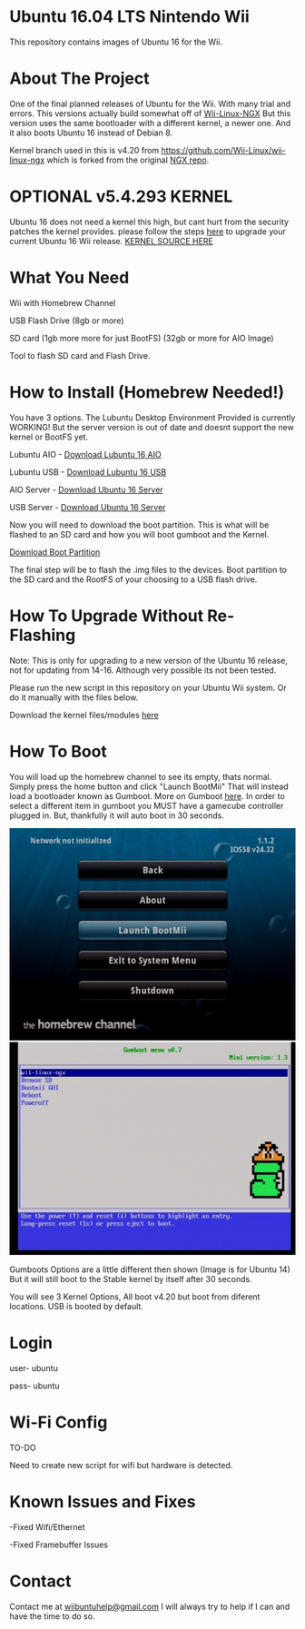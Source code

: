 # Ubuntu 16.04 LTS Nintendo Wii


This repository contains images of Ubuntu 16 for the Wii.

# About The Project
One of the final planned releases of Ubuntu for the Wii. With many trial and errors.
This versions actually build somewhat off of [Wii-Linux-NGX](https://github.com/neagix/wii-linux-ngx)
But this version uses the same bootloader with a different kernel, a newer one. And it also boots Ubuntu 16 instead of Debian 8.

Kernel branch used in this is v4.20 from https://github.com/Wii-Linux/wii-linux-ngx which is forked from the original [NGX repo](https://github.com/neagix/wii-linux-ngx).

# OPTIONAL v5.4.293 KERNEL
Ubuntu 16 does not need a kernel this high, but cant hurt from the security patches the kernel provides.
please follow the steps [here](https://github.com/Wiibuntu/Ubuntu-16.04-Wii/releases/tag/zImage-v5.4.293) to upgrade your current Ubuntu 16 Wii release.
[KERNEL SOURCE HERE](https://github.com/Wii-Linux/wii-linux-ngx/tree/wii-v5.4)

# What You Need

Wii with Homebrew Channel

USB Flash Drive (8gb or more)

SD card (1gb more more for just BootFS)
(32gb or more for AIO Image)

Tool to flash SD card and Flash Drive.


# How to Install (Homebrew Needed!)

You have 3 options. The Lubuntu Desktop Environment Provided is currently WORKING!
But the server version is out of date and doesnt support the new kernel or BootFS yet.

Lubuntu AIO - [Download Lubuntu 16 AIO](https://www.dropbox.com/scl/fi/uhsqh3k1q8bv01sxukbsc/Ubuntu-16-Wii-AIO-2025-06-04.img?rlkey=9up7k2o5jaavnc7h95zf546tf&st=yk48v0t2&dl=0)

Lubuntu USB - [Download Lubuntu 16 USB](https://www.dropbox.com/scl/fi/g7iiv6yeojq023ym2sosc/Wiibuntu-16.04-USBFS-2025-05-04-1547.img?rlkey=brlpe7u5to7p7w4ro3yt1wlzy&st=n94r84dx&dl=0)

AIO Server - [Download Ubuntu 16 Server](https://www.dropbox.com/scl/fi/iojn7l04xr8s5xftx5qe5/Ubuntu-16-SERVER-Wii-AIO-2025-06-04.img?rlkey=c88cavei4xu1nujgyqywfkhjn&st=h43gcaa2&dl=0)

USB Server - [Download Ubuntu 16 Server](https://www.dropbox.com/scl/fi/o1sgnqhkznm7zg3qqqzh4/Wiibuntu-16-Server-USB-2025-05-10-1804.img?rlkey=4ja9k994sloy3hua29h2jr226&st=rzmbwhcf&dl=0)

Now you will need to download the boot partition. This is what will be flashed to an SD card and how you will boot gumboot and the Kernel.

[Download Boot Partition](https://www.dropbox.com/scl/fi/aj4kh6mfuj9vi9dpypgz6/Wiibuntu-BOOTFS-v5.2-2025-06-04.img?rlkey=fngcarz4jq3ezkb8krbmnl0e4&st=r3ej79j5&dl=0)

The final step will be to flash the .img files to the devices. Boot partition to the SD card and the RootFS of your choosing to a USB flash drive.

# How To Upgrade Without Re-Flashing

Note: This is only for upgrading to a new version of the Ubuntu 16 release, not for updating from 14-16. Although very possible its not been tested.

Please run the new script in this repository on your Ubuntu Wii system. Or do it manually with the files below.

Download the kernel files/modules [here](https://github.com/Wiibuntu/Ubuntu-16.04-Wii/releases/tag/zImage-060725)

# How To Boot
You will load up the homebrew channel to see its empty, thats normal. Simply press the home button and click "Launch BootMii"
That will instead load a bootloader known as Gumboot. More on Gumboot [here](https://neagix.github.io/gumboot/).
In order to select a different item in gumboot you MUST have a gamecube controller plugged in. But, thankfully it will auto boot in 30 seconds.

![alt text](https://github.com/Wiibuntu/Ubuntu14-Wii/blob/main/Screenshots/Screen%20Shot%202023-10-17%20at%205.50.29%20PM.png) ![alt text](https://github.com/Wiibuntu/Ubuntu14-Wii/blob/main/Screenshots/Screen%20Shot%202023-10-17%20at%205.50.53%20PM.png) 

Gumboots Options are a little different then shown (Image is for Ubuntu 14) But it will still boot to the Stable kernel by itself after 30 seconds.

You will see 3 Kernel Options, All boot v4.20 but boot from diferent locations. USB is booted by default.

# Login

user- ubuntu

pass- ubuntu

# Wi-Fi Config

TO-DO

Need to create new script for wifi but hardware is detected.

# Known Issues and Fixes

-Fixed Wifi/Ethernet

-Fixed Framebuffer Issues

# Contact
Contact me at wiibuntuhelp@gmail.com I will always try to help if I can and have the time to do so.

